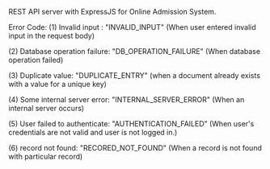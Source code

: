 REST API server with ExpressJS for Online Admission System.

Error Code:
(1) Invalid input : "INVALID_INPUT" (When user entered invalid input in the request body)

(2) Database operation failure: "DB_OPERATION_FAILURE" (When database operation failed)

(3) Duplicate value: "DUPLICATE_ENTRY" (when a document already exists with a value for a unique key)

(4) Some internal server error: "INTERNAL_SERVER_ERROR" (When an internal server occurs)

(5) User failed to authenticate: "AUTHENTICATION_FAILED" (When user's credentials are not valid and user is not logged in.)

(6) record not found: "RECORED_NOT_FOUND"   (When a record is not found with particular record)